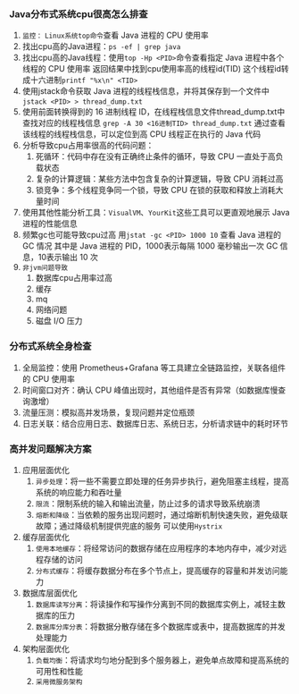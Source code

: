 ### Java分布式系统cpu很高怎么排查
1. `监控：` `Linux系统top命令`查看 Java 进程的 CPU 使用率
2. 找出cpu高的Java进程：`ps -ef | grep java`
3. 找出cpu高的Java线程：使用`top -Hp <PID>`命令查看指定 Java 进程中各个线程的 CPU 使用率
   返回结果中找到cpu使用率高的线程id(TID) 这个线程id转成十六进制`printf "%x\n" <TID>`
4. 使用jstack命令获取 Java 进程的线程栈信息，并将其保存到一个文件中
   `jstack <PID> > thread_dump.txt`
5. 使用前面转换得到的 16 进制线程 ID，在线程栈信息文件thread_dump.txt中查找对应的线程栈信息
   `grep -A 30 <16进制TID> thread_dump.txt`
   通过查看该线程的线程栈信息，可以定位到高 CPU 线程正在执行的 Java 代码
6. 分析导致cpu占用率很高的代码问题：
    1. 死循环：代码中存在没有正确终止条件的循环，导致 CPU 一直处于高负载状态
    2. 复杂的计算逻辑：某些方法中包含复杂的计算逻辑，导致 CPU 消耗过高
    3. 锁竞争：多个线程竞争同一个锁，导致 CPU 在锁的获取和释放上消耗大量时间
7. 使用其他性能分析工具：`VisualVM`、`YourKit`这些工具可以更直观地展示 Java 进程的性能信息
8. 频繁gc也可能导致cpu过高 用`jstat -gc <PID> 1000 10` 查看 Java 进程的 GC 情况
   其中<PID>是 Java 进程的 PID，1000表示每隔 1000 毫秒输出一次 GC 信息，10表示输出 10 次
9. `非jvm问题导致`
    1. 数据库cpu占用率过高
    2. 缓存
    3. mq
    4. 网络问题
    5. 磁盘 I/O 压力


### 分布式系统全身检查
1. 全局监控：使用 Prometheus+Grafana 等工具建立全链路监控，关联各组件的 CPU 使用率
2. 时间窗口对齐：确认 CPU 峰值出现时，其他组件是否有异常（如数据库慢查询激增）
3. 流量压测：模拟高并发场景，复现问题并定位瓶颈
4. 日志关联：结合应用日志、数据库日志、系统日志，分析请求链中的耗时环节


### 高并发问题解决方案
1. 应用层面优化
    1. `异步处理`：将一些不需要立即处理的任务异步执行，避免阻塞主线程，提高系统的响应能力和吞吐量
    2. `限流`：限制系统的输入和输出流量，防止过多的请求导致系统崩溃
    3. `熔断和降级`：当依赖的服务出现问题时，通过熔断机制快速失败，避免级联故障；通过降级机制提供兜底的服务
       可以使用`Hystrix`
2. 缓存层面优化
    1. `使用本地缓存`：将经常访问的数据存储在应用程序的本地内存中，减少对远程存储的访问
    2. `分布式缓存`：将缓存数据分布在多个节点上，提高缓存的容量和并发访问能力
3. 数据库层面优化
    1. `数据库读写分离`：将读操作和写操作分离到不同的数据库实例上，减轻主数据库的压力
    2. `数据库分库分表`：将数据分散存储在多个数据库或表中，提高数据库的并发处理能力
4. 架构层面优化
    1. `负载均衡`：将请求均匀地分配到多个服务器上，避免单点故障和提高系统的可用性和性能
    2. `采用微服务架构`